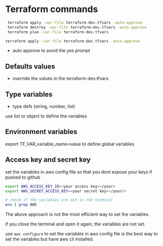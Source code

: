 # Terraform commands

```bash
 terraform apply -var-file terraform-dev.tfvars -auto-approve
 terraform destroy -var-file terraform-dev.tfvars -auto-approve
 terraform plan -var-file terraform-dev.tfvars 


 ```
 ```bash
 terraform apply -var-file terraform-dev.tfvars -auto-approve

 ```
 

- auto approve to avoid the yes prompt

## Defaults values

- override the values in the terraform-dev.tfvars

## Type variables

- type defs (string, number, list)

use list or object to define the variables

## Environment variables

export TF_VAR_variable_name=value to define global variables

## Access key and secret key

set the variables in aws config file so that you dont expose your keys if pushed to github

```bash
export AWS_ACCESS_KEY_ID=<your access key></your>
export AWS_SECRET_ACCESS_KEY=<your secret key></your/>
```

```bash
# check if the variables are set in the terminal
env | grep AWS
```

The above approach is not the most efficient way to set the variables.

if you close the terminal and open it again, the variables are not set.

use ```aws configure``` to set the variables in aws config file is the best way to set the variables but have aws cli installed.
